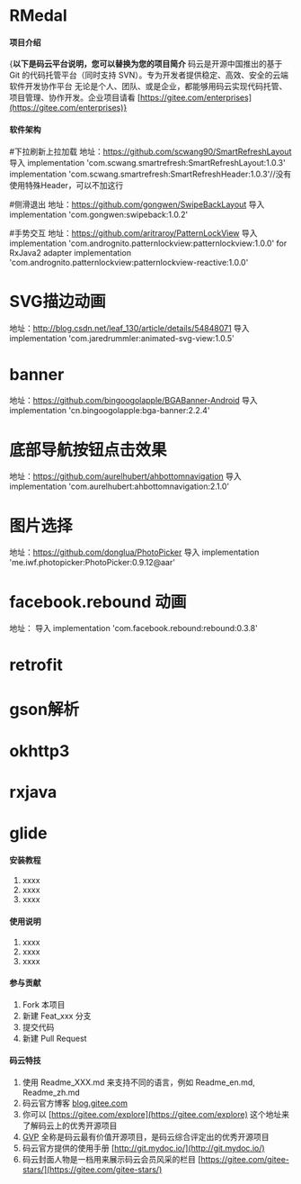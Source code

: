 # RMedal

#### 项目介绍
{**以下是码云平台说明，您可以替换为您的项目简介**
码云是开源中国推出的基于 Git 的代码托管平台（同时支持 SVN）。专为开发者提供稳定、高效、安全的云端软件开发协作平台
无论是个人、团队、或是企业，都能够用码云实现代码托管、项目管理、协作开发。企业项目请看 [https://gitee.com/enterprises](https://gitee.com/enterprises)}

#### 软件架构
#下拉刷新上拉加载
地址：https://github.com/scwang90/SmartRefreshLayout
导入
   implementation 'com.scwang.smartrefresh:SmartRefreshLayout:1.0.3'
   implementation 'com.scwang.smartrefresh:SmartRefreshHeader:1.0.3'//没有使用特殊Header，可以不加这行

#侧滑退出
地址：https://github.com/gongwen/SwipeBackLayout
导入
   implementation 'com.gongwen:swipeback:1.0.2'

#手势交互
地址：https://github.com/aritraroy/PatternLockView
导入
   implementation 'com.andrognito.patternlockview:patternlockview:1.0.0'
   for RxJava2 adapter
   implementation 'com.andrognito.patternlockview:patternlockview-reactive:1.0.0'

# SVG描边动画
地址：http://blog.csdn.net/leaf_130/article/details/54848071
导入
   implementation 'com.jaredrummler:animated-svg-view:1.0.5'

# banner
地址：https://github.com/bingoogolapple/BGABanner-Android
导入
   implementation 'cn.bingoogolapple:bga-banner:2.2.4'

# 底部导航按钮点击效果
地址：https://github.com/aurelhubert/ahbottomnavigation
导入
    implementation 'com.aurelhubert:ahbottomnavigation:2.1.0'

# 图片选择
地址：https://github.com/donglua/PhotoPicker
导入
   implementation 'me.iwf.photopicker:PhotoPicker:0.9.12@aar'

# facebook.rebound 动画
地址：
导入
   implementation 'com.facebook.rebound:rebound:0.3.8'
# retrofit
# gson解析
# okhttp3
# rxjava
# glide



#### 安装教程

1. xxxx
2. xxxx
3. xxxx

#### 使用说明

1. xxxx
2. xxxx
3. xxxx

#### 参与贡献

1. Fork 本项目
2. 新建 Feat_xxx 分支
3. 提交代码
4. 新建 Pull Request


#### 码云特技

1. 使用 Readme\_XXX.md 来支持不同的语言，例如 Readme\_en.md, Readme\_zh.md
2. 码云官方博客 [blog.gitee.com](https://blog.gitee.com)
3. 你可以 [https://gitee.com/explore](https://gitee.com/explore) 这个地址来了解码云上的优秀开源项目
4. [GVP](https://gitee.com/explore) 全称是码云最有价值开源项目，是码云综合评定出的优秀开源项目
5. 码云官方提供的使用手册 [http://git.mydoc.io/](http://git.mydoc.io/)
6. 码云封面人物是一档用来展示码云会员风采的栏目 [https://gitee.com/gitee-stars/](https://gitee.com/gitee-stars/)